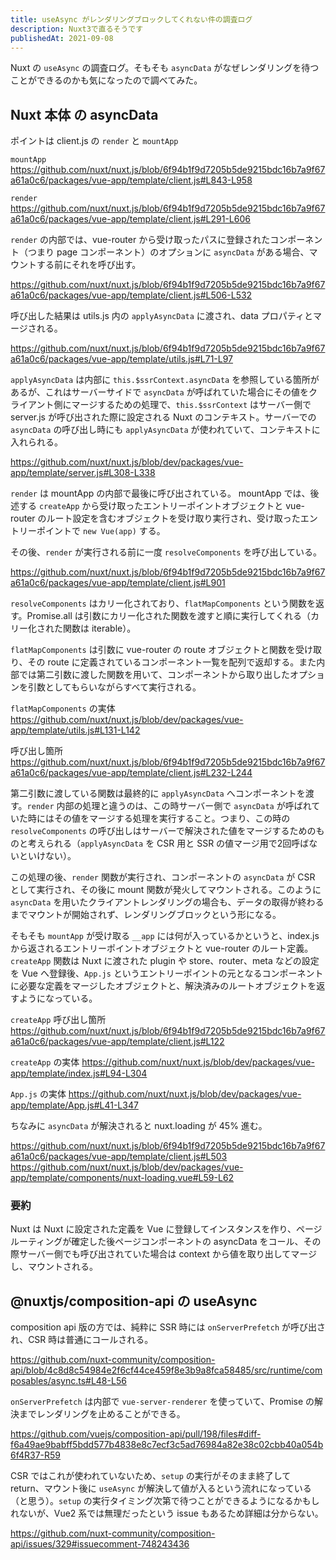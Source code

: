 ```yaml
---
title: useAsync がレンダリングブロックしてくれない件の調査ログ
description: Nuxt3で直るそうです
publishedAt: 2021-09-08
---
```


Nuxt の `useAsync` の調査ログ。そもそも `asyncData` がなぜレンダリングを待つことができるのかも気になったので調べてみた。

## Nuxt 本体 の asyncData

ポイントは client.js の `render` と `mountApp`

`mountApp`
https://github.com/nuxt/nuxt.js/blob/6f94b1f9d7205b5de9215bdc16b7a9f67a61a0c6/packages/vue-app/template/client.js#L843-L958

`render`
https://github.com/nuxt/nuxt.js/blob/6f94b1f9d7205b5de9215bdc16b7a9f67a61a0c6/packages/vue-app/template/client.js#L291-L606

`render` の内部では、vue-router から受け取ったパスに登録されたコンポーネント（つまり page コンポーネント）のオプションに `asyncData` がある場合、マウントする前にそれを呼び出す。

https://github.com/nuxt/nuxt.js/blob/6f94b1f9d7205b5de9215bdc16b7a9f67a61a0c6/packages/vue-app/template/client.js#L506-L532

呼び出した結果は utils.js 内の `applyAsyncData` に渡され、data プロパティとマージされる。

https://github.com/nuxt/nuxt.js/blob/6f94b1f9d7205b5de9215bdc16b7a9f67a61a0c6/packages/vue-app/template/utils.js#L71-L97

`applyAsyncData` は内部に `this.$ssrContext.asyncData` を参照している箇所があるが、これはサーバーサイドで `asyncData` が呼ばれていた場合にその値をクライアント側にマージするための処理で、`this.$ssrContext` はサーバー側で server.js が呼び出された際に設定される Nuxt のコンテキスト。サーバーでの `asyncData` の呼び出し時にも `applyAsyncData` が使われていて、コンテキストに入れられる。

https://github.com/nuxt/nuxt.js/blob/dev/packages/vue-app/template/server.js#L308-L338

`render` は mountApp の内部で最後に呼び出されている。
mountApp では、後述する `createApp` から受け取ったエントリーポイントオブジェクトと vue-router のルート設定を含むオブジェクトを受け取り実行され、受け取ったエントリーポイントで `new Vue(app)` する。

その後、`render` が実行される前に一度 `resolveComponents` を呼び出している。

https://github.com/nuxt/nuxt.js/blob/6f94b1f9d7205b5de9215bdc16b7a9f67a61a0c6/packages/vue-app/template/client.js#L901

`resolveComponents` はカリー化されており、`flatMapComponents` という関数を返す。Promise.all は引数にカリー化された関数を渡すと順に実行してくれる（カリー化された関数は iterable）。

`flatMapComponents` は引数に vue-router の route オブジェクトと関数を受け取り、その route に定義されているコンポーネント一覧を配列で返却する。また内部では第二引数に渡した関数を用いて、コンポーネントから取り出したオプションを引数としてもらいながらすべて実行される。

`flatMapComponents` の実体
https://github.com/nuxt/nuxt.js/blob/dev/packages/vue-app/template/utils.js#L131-L142

呼び出し箇所
https://github.com/nuxt/nuxt.js/blob/6f94b1f9d7205b5de9215bdc16b7a9f67a61a0c6/packages/vue-app/template/client.js#L232-L244

第二引数に渡している関数は最終的に `applyAsyncData` へコンポーネントを渡す。`render` 内部の処理と違うのは、この時サーバー側で `asyncData` が呼ばれていた時にはその値をマージする処理を実行すること。つまり、この時の `resolveComponents` の呼び出しはサーバーで解決された値をマージするためのものと考えられる（`applyAsyncData` を CSR 用と SSR の値マージ用で2回呼ばないといけない）。

この処理の後、`render` 関数が実行され、コンポーネントの `asyncData` が CSR として実行され、その後に mount 関数が発火してマウントされる。このように `asyncData` を用いたクライアントレンダリングの場合も、データの取得が終わるまでマウントが開始されず、レンダリングブロックという形になる。

そもそも `mountApp` が受け取る `__app` には何が入っているかというと、index.js から返されるエントリーポイントオブジェクトと vue-router のルート定義。`createApp` 関数は Nuxt に渡された plugin や store、router、meta などの設定を Vue へ登録後、`App.js` というエントリーポイントの元となるコンポーネントに必要な定義をマージしたオブジェクトと、解決済みのルートオブジェクトを返すようになっている。

`createApp` 呼び出し箇所
https://github.com/nuxt/nuxt.js/blob/6f94b1f9d7205b5de9215bdc16b7a9f67a61a0c6/packages/vue-app/template/client.js#L122

`createApp` の実体
https://github.com/nuxt/nuxt.js/blob/dev/packages/vue-app/template/index.js#L94-L304

`App.js` の実体
https://github.com/nuxt/nuxt.js/blob/dev/packages/vue-app/template/App.js#L41-L347

ちなみに `asyncData` が解決されると nuxt.loading が 45% 進む。

https://github.com/nuxt/nuxt.js/blob/6f94b1f9d7205b5de9215bdc16b7a9f67a61a0c6/packages/vue-app/template/client.js#L503
https://github.com/nuxt/nuxt.js/blob/dev/packages/vue-app/template/components/nuxt-loading.vue#L59-L62

### 要約

Nuxt は Nuxt に設定された定義を Vue に登録してインスタンスを作り、ページルーティングが確定した後ページコンポーネントの asyncData をコール、その際サーバー側でも呼び出されていた場合は context から値を取り出してマージし、マウントされる。


## @nuxtjs/composition-api の useAsync

composition api 版の方では、純粋に SSR 時には `onServerPrefetch` が呼び出され、CSR 時は普通にコールされる。

https://github.com/nuxt-community/composition-api/blob/4c8d8c54984e2f6cf44ce459f8e3b9a8fca58485/src/runtime/composables/async.ts#L48-L56

`onServerPrefetch` は内部で `vue-server-renderer` を使っていて、Promise の解決までレンダリングを止めることができる。

https://github.com/vuejs/composition-api/pull/198/files#diff-f6a49ae9babff5bdd577b4838e8c7ecf3c5ad76984a82e38c02cbb40a054b6f4R37-R59

CSR ではこれが使われていないため、`setup` の実行がそのまま終了して return、マウント後に `useAsync` が解決して値が入るという流れになっている（と思う）。`setup` の実行タイミング次第で待つことができるようになるかもしれないが、Vue2 系では無理だったという issue もあるため詳細は分からない。

https://github.com/nuxt-community/composition-api/issues/329#issuecomment-748243436
